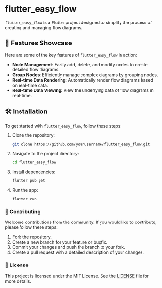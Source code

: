 # flutter_easy_flow

`flutter_easy_flow` is a Flutter project designed to simplify the process of creating and managing flow diagrams. 

## 🚀 Features Showcase

Here are some of the key features of `flutter_easy_flow` in action:

- **Node Management**: Easily add, delete, and modify nodes to create detailed flow diagrams.
- **Group Nodes**: Efficiently manage complex diagrams by grouping nodes.
- **Real-time Data Rendering**: Automatically render flow diagrams based on real-time data.
- **Real-time Data Viewing**: View the underlying data of flow diagrams in real-time.

<!-- ![Screen Recording](screen_recording.gif) -->

## 🛠️ Installation

To get started with `flutter_easy_flow`, follow these steps:

1. Clone the repository:
    ```bash
    git clone https://github.com/yourusername/flutter_easy_flow.git
    ```
2. Navigate to the project directory:
    ```bash
    cd flutter_easy_flow
    ```
3. Install dependencies:
    ```bash
    flutter pub get
    ```
4. Run the app:
    ```bash
    flutter run
    ```

### 🤝 Contributing

Welcome contributions from the community. If you would like to contribute, please follow these steps:

1. Fork the repository.
2. Create a new branch for your feature or bugfix.
3. Commit your changes and push the branch to your fork.
4. Create a pull request with a detailed description of your changes.

### 📄 License

This project is licensed under the MIT License. See the [LICENSE](LICENSE) file for more details.

